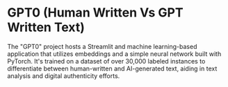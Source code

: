 # GPT0 (Human Written Vs GPT Written Text)
The "GPT0" project hosts a Streamlit and machine learning-based application that utilizes embeddings and a simple neural network built with PyTorch. It's trained on a dataset of over 30,000 labeled instances to differentiate between human-written and AI-generated text, aiding in text analysis and digital authenticity efforts.
